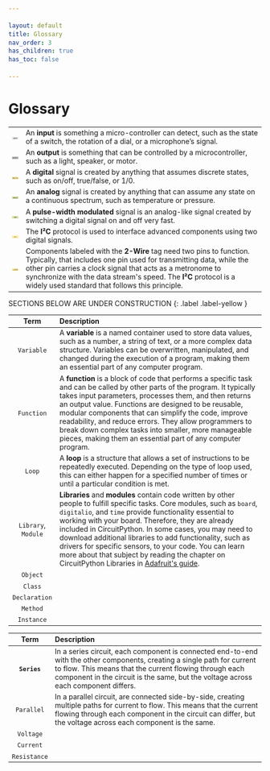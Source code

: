 ```yaml
---

layout: default
title: Glossary
nav_order: 3
has_children: true
has_toc: false

---
```


# Glossary

 

<table>
    <tbody>
        <tr>
            <td style="text-align: center;"><img src="assets/input.png" alt="Input" width="72" /></td>
            <td style="text-align: left;">An <strong>input</strong> is something a micro-controller can detect, such as the state of a switch, the rotation of a dial, or a microphone’s signal.</td>
        </tr>
        <tr>
            <td style="text-align: center;"><img src="assets/output.png" alt="Output" width="72" /></td>
            <td style="text-align: left;">An <strong>output</strong> is something that can be controlled by a microcontroller, such as a light, speaker, or motor.</td>
        </tr>
        <tr>
            <td style="text-align: center;"><img src="assets/digital.png" alt="Digital" width="72" /></td>
            <td style="text-align: left;">A <strong>digital</strong> signal is created by anything that assumes discrete states, such as on/off, true/false, or 1/0.</td>
        </tr>
        <tr>
            <td style="text-align: center;"><img src="assets/analog.png" alt="Analog" width="72" /></td>
            <td style="text-align: left;">An <strong>analog</strong> signal is created by anything that can assume any state on a continuous spectrum, such as temperature or pressure.</td>
        </tr>
        <tr>
            <td style="text-align: center;"><img src="assets/PWM.png" alt="PWM" width="72" /></td>
            <td style="text-align: left;">A <strong>pulse-width modulated</strong> signal is an analog-like signal created by switching a digital signal on and off very fast.</td>
        </tr>
        <tr>
            <td style="text-align: center;"><img src="assets/iic.png" alt="I²C" width="72" /></td>
            <td style="text-align: left;">The <strong>I²C</strong> protocol is used to interface advanced components using two digital signals.</td>
        </tr>
              <tr>
            <td style="text-align: center;"><img src="assets/2wire.png" alt="Two Wire" width="72"/></td>
            <td style="text-align: left;">Components labeled with the <strong>2-Wire</strong> tag need two pins to function. Typically, that includes one pin used for transmitting data, while the other pin carries a clock signal that acts as a metronome to synchronize with the data stream's speed. The <strong>I²C</strong> protocol is a widely used standard that follows this principle.</td>
        </tr>
    </tbody>
</table>
SECTIONS BELOW ARE UNDER CONSTRUCTION
{: .label .label-yellow }




|        Term         | Description                                                  |
| :-----------------: | :----------------------------------------------------------- |
|     `Variable`      | A **variable** is a named container used to store data values, such as a number, a string of text, or a more complex data structure. Variables can be overwritten, manipulated, and changed during the execution of a program, making them an essential part of any computer program. |
|     `Function`      | A **function** is a block of code that performs a specific task and can be called by other parts of the program. It typically takes input  parameters, processes them, and then returns an output value. Functions  are designed to be reusable, modular components that can simplify the  code, improve readability, and reduce errors. They allow programmers to  break down complex tasks into smaller, more manageable pieces, making  them an essential part of any computer program. |
|       `Loop`        | A **loop** is a structure that allows a set of instructions to be  repeatedly executed. Depending on the type of loop used, this can either happen for a specified number of times or until a particular condition is met. |
| `Library`, `Module` | **Libraries** and **modules** contain code written by other people to fulfill specific tasks. Core modules, such as `board`, `digitalio`, and `time` provide functionality essential to working with your board. Therefore, they are already included in CircuitPython. In some cases, you may need to download additional libraries to add functionality, such as drivers for specific sensors, to your code. You can learn more about that subject by reading the chapter on CircuitPython Libraries in [Adafruit's guide](learn.adafruit.com/welcome-to-circuitpython/circuitpython-libraries). |
|      `Object`       |                                                              |
|       `Class`       |                                                              |
|    `Declaration`    |                                                              |
|      `Method`       |                                                              |
|     `Instance`      |                                                              |

| Term | Description |
| :--------: | :----------------------------------------------------------- |
| **`Series`** | In a series circuit, each component is connected end-to-end with the other components, creating a single path for current to flow. This means that the current flowing through each component in the circuit is the same, but the voltage across each component differs. |
| `Parallel` | In a parallel circuit, are connected side-by-side, creating multiple paths for current to flow. This means that the current flowing through each component in the circuit can differ, but the voltage across each component is the same. |
| `Voltage`  |                                                              |
| `Current`  |                                                              |
| `Resistance` |                                                              |

